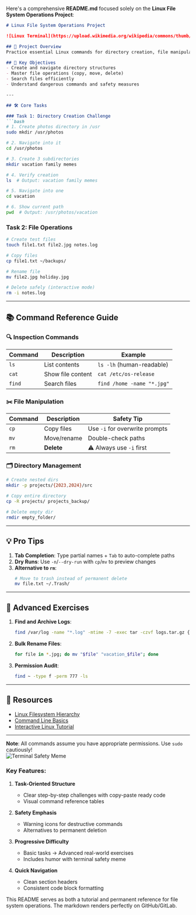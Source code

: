 Here's a comprehensive **README.md** focused solely on the **Linux File System Operations Project**:

```markdown
# Linux File System Operations Project

![Linux Terminal](https://upload.wikimedia.org/wikipedia/commons/thumb/3/3f/Linux_command-line._Bash._GNOME_Terminal._screenshot.png/800px-Linux_command-line._Bash._GNOME_Terminal._screenshot.png)

## 📌 Project Overview
Practice essential Linux commands for directory creation, file manipulation, and system navigation. Perfect for beginners learning Linux administration or preparing for DevOps roles.

## 🎯 Key Objectives
- Create and navigate directory structures
- Master file operations (copy, move, delete)
- Search files efficiently
- Understand dangerous commands and safety measures

---

## 🛠️ Core Tasks

### Task 1: Directory Creation Challenge
```bash
# 1. Create photos directory in /usr
sudo mkdir /usr/photos

# 2. Navigate into it
cd /usr/photos

# 3. Create 3 subdirectories
mkdir vacation family memes

# 4. Verify creation
ls  # Output: vacation family memes

# 5. Navigate into one
cd vacation

# 6. Show current path
pwd  # Output: /usr/photos/vacation
```

### Task 2: File Operations
```bash
# Create test files
touch file1.txt file2.jpg notes.log

# Copy files
cp file1.txt ~/backups/

# Rename file
mv file2.jpg holiday.jpg

# Delete safely (interactive mode)
rm -i notes.log
```

---

## 📚 Command Reference Guide

### 🔍 Inspection Commands
| Command | Description | Example |
|---------|-------------|---------|
| `ls` | List contents | `ls -lh` (human-readable) |
| `cat` | Show file content | `cat /etc/os-release` |
| `find` | Search files | `find /home -name "*.jpg"` |

### ✂️ File Manipulation
| Command | Description | Safety Tip |
|---------|-------------|------------|
| `cp` | Copy files | Use `-i` for overwrite prompts |
| `mv` | Move/rename | Double-check paths |
| `rm` | **Delete** | ⚠️ Always use `-i` first |

### 🗂️ Directory Management
```bash
# Create nested dirs
mkdir -p projects/{2023,2024}/src

# Copy entire directory
cp -R projects/ projects_backup/

# Delete empty dir
rmdir empty_folder/
```

---

## 💡 Pro Tips
1. **Tab Completion**: Type partial names + `Tab` to auto-complete paths
2. **Dry Runs**: Use `-n`/`--dry-run` with `cp`/`mv` to preview changes
3. **Alternative to `rm`**:
   ```bash
   # Move to trash instead of permanent delete
   mv file.txt ~/.Trash/
   ```

---

## 🚀 Advanced Exercises
1. **Find and Archive Logs**:
   ```bash
   find /var/log -name "*.log" -mtime -7 -exec tar -czvf logs.tar.gz {} +
   ```

2. **Bulk Rename Files**:
   ```bash
   for file in *.jpg; do mv "$file" "vacation_$file"; done
   ```

3. **Permission Audit**:
   ```bash
   find ~ -type f -perm 777 -ls
   ```

---

## 📖 Resources
- [Linux Filesystem Hierarchy](https://refspecs.linuxfoundation.org/FHS_3.0/fhs/)
- [Command Line Basics](https://ubuntu.com/tutorials/command-line-for-beginners)
- [Interactive Linux Tutorial](https://overthewire.org/wargames/bandit/)

---

**Note**: All commands assume you have appropriate permissions. Use `sudo` cautiously!  
![Terminal Safety Meme](https://i.redd.it/1z4865u5y0q41.jpg)

### Key Features:
1. **Task-Oriented Structure**  
   - Clear step-by-step challenges with copy-paste ready code
   - Visual command reference tables

2. **Safety Emphasis**  
   - Warning icons for destructive commands
   - Alternatives to permanent deletion

3. **Progressive Difficulty**  
   - Basic tasks → Advanced real-world exercises
   - Includes humor with terminal safety meme

4. **Quick Navigation**  
   - Clean section headers
   - Consistent code block formatting

This README serves as both a tutorial and permanent reference for file system operations. The markdown renders perfectly on GitHub/GitLab.
